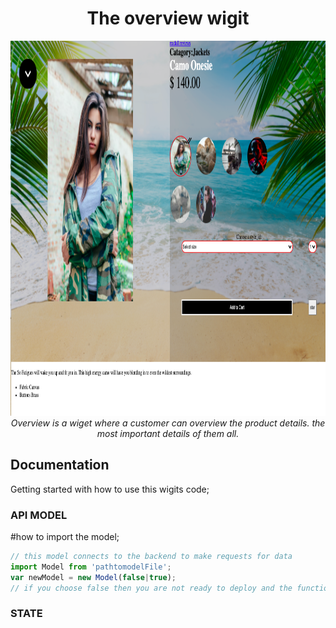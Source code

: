<h1 align="center"> The overview wigit</h1>

<p align="center">
  <img src="./overview.png" alt="overviewimg" width="800px" height="600px"/>
  <br>
  <i>Overview is a wiget where a customer can overview the product details. the most important details of them all.
  </i>
  <br>
</p>

## Documentation
Getting started with how to use this wigits code;


### API MODEL

#how to import the model;

```javascript
// this model connects to the backend to make requests for data
import Model from 'pathtomodelFile';
var newModel = new Model(false|true);
// if you choose false then you are not ready to deploy and the functionality may be slightly diffrent.

```

### STATE



